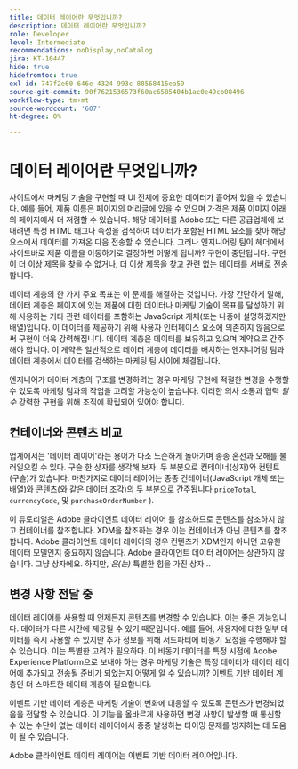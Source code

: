 ```yaml
---
title: 데이터 레이어란 무엇입니까?
description: 데이터 레이어란 무엇입니까?
role: Developer
level: Intermediate
recommendations: noDisplay,noCatalog
jira: KT-10447
hide: true
hidefromtoc: true
exl-id: 747f2e60-646e-4324-993c-88568415ea59
source-git-commit: 90f7621536573f60ac6585404b1ac0e49cb08496
workflow-type: tm+mt
source-wordcount: '607'
ht-degree: 0%

---
```


# 데이터 레이어란 무엇입니까?

사이트에서 마케팅 기술을 구현할 때 UI 전체에 중요한 데이터가 흩어져 있을 수 있습니다. 예를 들어, 제품 이름은 페이지의 머리글에 있을 수 있으며 가격은 제품 이미지 아래의 페이지에서 더 저렴할 수 있습니다. 해당 데이터를 Adobe 또는 다른 공급업체에 보내려면 특정 HTML 태그나 속성을 검색하여 데이터가 포함된 HTML 요소를 찾아 해당 요소에서 데이터를 가져온 다음 전송할 수 있습니다. 그러나 엔지니어링 팀이 헤더에서 사이드바로 제품 이름을 이동하기로 결정하면 어떻게 됩니까? 구현이 중단됩니다. 구현이 더 이상 제목을 찾을 수 없거나, 더 이상 제목을 찾고 관련 없는 데이터를 서버로 전송합니다.

데이터 계층의 한 가지 주요 목표는 이 문제를 해결하는 것입니다. 가장 간단하게 말해, 데이터 계층은 페이지에 있는 제품에 대한 데이터나 마케팅 기술이 목표를 달성하기 위해 사용하는 기타 관련 데이터를 포함하는 JavaScript 개체(또는 나중에 설명하겠지만 배열)입니다. 이 데이터를 제공하기 위해 사용자 인터페이스 요소에 의존하지 않음으로써 구현이 더욱 강력해집니다. 데이터 계층은 데이터를 보유하고 있으며 계약으로 간주해야 합니다. 이 계약은 일반적으로 데이터 계층에 데이터를 배치하는 엔지니어링 팀과 데이터 계층에서 데이터를 검색하는 마케팅 팀 사이에 체결됩니다.

엔지니어가 데이터 계층의 구조를 변경하려는 경우 마케팅 구현에 적절한 변경을 수행할 수 있도록 마케팅 팀과의 작업을 고려할 가능성이 높습니다. 이러한 의사 소통과 협력 _필수_ 강력한 구현을 위해 조직에 확립되어 있어야 합니다.

## 컨테이너와 콘텐츠 비교

업계에서는 &#39;데이터 레이어&#39;라는 용어가 다소 느슨하게 돌아가며 종종 혼선과 오해를 불러일으킬 수 있다. 구슬 한 상자를 생각해 보자. 두 부분으로 컨테이너(상자)와 컨텐트(구슬)가 있습니다. 마찬가지로 데이터 레이어는 종종 컨테이너(JavaScript 개체 또는 배열)와 콘텐츠(와 같은 데이터 조각)의 두 부분으로 간주됩니다 `priceTotal`, `currencyCode`, 및 `purchaseOrderNumber` ).

이 튜토리얼은 Adobe 클라이언트 데이터 레이어 를 참조하므로 콘텐츠를 참조하지 않고 컨테이너를 참조합니다. XDM을 참조하는 경우 이는 컨테이너가 아닌 콘텐츠를 참조합니다. Adobe 클라이언트 데이터 레이어의 경우 컨텐츠가 XDM인지 아니면 고유한 데이터 모델인지 중요하지 않습니다. Adobe 클라이언트 데이터 레이어는 상관하지 않습니다. 그냥 상자에요. 하지만, _은(는)_ 특별한 힘을 가진 상자...

## 변경 사항 전달 중

데이터 레이어를 사용할 때 언제든지 콘텐츠를 변경할 수 있습니다. 이는 좋은 기능입니다. 데이터가 다른 시간에 제공될 수 있기 때문입니다. 예를 들어, 사용자에 대한 일부 데이터를 즉시 사용할 수 있지만 추가 정보를 위해 서드파티에 비동기 요청을 수행해야 할 수 있습니다. 이는 특별한 고려가 필요하다. 이 비동기 데이터를 특정 시점에 Adobe Experience Platform으로 보내야 하는 경우 마케팅 기술은 특정 데이터가 데이터 레이어에 추가되고 전송될 준비가 되었는지 어떻게 알 수 있습니까? 이벤트 기반 데이터 계층인 더 스마트한 데이터 계층이 필요합니다.

이벤트 기반 데이터 계층은 마케팅 기술이 변화에 대응할 수 있도록 콘텐츠가 변경되었음을 전달할 수 있습니다. 이 기능을 올바르게 사용하면 변경 사항이 발생할 때 통신할 수 있는 수단이 없는 데이터 레이어에서 종종 발생하는 타이밍 문제를 방지하는 데 도움이 될 수 있습니다.

Adobe 클라이언트 데이터 레이어는 이벤트 기반 데이터 레이어입니다.
